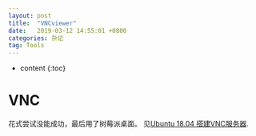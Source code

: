 ```yaml
---
layout: post
title:  "VNCviewer"
date:   2019-03-12 14:55:01 +0800
categories: 杂记
tag: Tools
---
```

* content
{:toc}


# VNC
花式尝试没能成功，最后用了树莓派桌面。
见[Ubuntu 18.04 搭建VNC服务器](https://www.jianshu.com/p/f58fe5cdeb5f).
